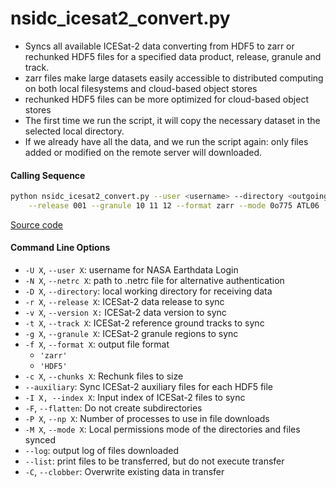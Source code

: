 nsidc_icesat2_convert.py
========================

 - Syncs all available ICESat-2 data converting from HDF5 to zarr or rechunked HDF5 files for a specified data product, release, granule and track.
 - zarr files make large datasets easily accessible to distributed computing on both local filesystems and cloud-based object stores
 - rechunked HDF5 files can be more optimized for cloud-based object stores
 - The first time we run the script, it will copy the necessary dataset in the selected local directory.
 - If we already have all the data, and we run the script again: only files added or modified on the remote server will downloaded.

#### Calling Sequence
```bash
python nsidc_icesat2_convert.py --user <username> --directory <outgoing> \
	--release 001 --granule 10 11 12 --format zarr --mode 0o775 ATL06
```
[Source code](https://github.com/tsutterley/read-ICESat-2/blob/main/scripts/nsidc_icesat2_convert.py)

#### Command Line Options
 - `-U X`, `--user X`: username for NASA Earthdata Login
 - `-N X`, `--netrc X`: path to .netrc file for alternative authentication
 - `-D X`, `--directory`: local working directory for receiving data
 - `-r X`, `--release X`: ICESat-2 data release to sync
 - `-v X`, `--version X:` ICESat-2 data version to sync
 - `-t X`, `--track X`: ICESat-2 reference ground tracks to sync
 - `-g X`, `--granule X`: ICESat-2 granule regions to sync
 - `-f X`, `--format X`: output file format
 	* `'zarr'`
	* `'HDF5'`
 - `-c X`, `--chunks X`: Rechunk files to size
 - `--auxiliary`: Sync ICESat-2 auxiliary files for each HDF5 file
 - `-I X, --index X`: Input index of ICESat-2 files to sync
 - `-F`, `--flatten`: Do not create subdirectories
 - `-P X`, `--np X`: Number of processes to use in file downloads
 - `-M X`, `--mode X`: Local permissions mode of the directories and files synced
 - `--log`: output log of files downloaded
 - `--list`: print files to be transferred, but do not execute transfer
 - `-C`, `--clobber`: Overwrite existing data in transfer
